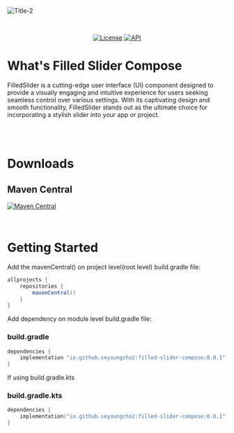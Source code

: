 ![Title-2](https://github.com/seyoungcho2/FilledSliderCompose/assets/59521473/f3ab9c48-4320-4045-a953-1f0451dcd943)

<br>

<p align="center">
  <a href="https://opensource.org/licenses/Apache-2.0"><img alt="License" src="https://img.shields.io/badge/License-Apache%202.0-blue.svg"/></a>
  <a href="https://android-arsenal.com/api?level=26"><img alt="API" src="https://img.shields.io/badge/API-26%2B-brightgreen.svg?style=flat"/></a>
</p>

# What's Filled Slider Compose
FilledSlider is a cutting-edge user interface (UI) component designed to provide a visually engaging and intuitive experience for users seeking seamless control over various settings. With its captivating design and smooth functionality, FilledSlider stands out as the ultimate choice for incorporating a stylish slider into your app or project.


<br><br>
# Downloads
## Maven Central
[![Maven Central](https://img.shields.io/maven-central/v/io.github.seyoungcho2/filled-slider-compose.svg?label=Maven%20Central)](https://central.sonatype.com/artifact/io.github.seyoungcho2/filled-slider-compose)<br>

<br>

# Getting Started
Add the mavenCentral() on project level(root level) build.gradle file:
```gradle
allprojects {
    repositories {
        mavenCentral()
    }
}
```

Add dependency on module level build.gradle file:
### build.gradle
```gradle
dependencies {
    implementation "io.github.seyoungcho2:filled-slider-compose:0.0.1"
}
```
If using build.gradle.kts
### build.gradle.kts
```kotlin
dependencies {
    implementation("io.github.seyoungcho2:filled-slider-compose:0.0.1")
}
```
